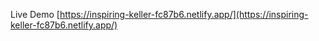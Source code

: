 Live Demo [https://inspiring-keller-fc87b6.netlify.app/](https://inspiring-keller-fc87b6.netlify.app/)
